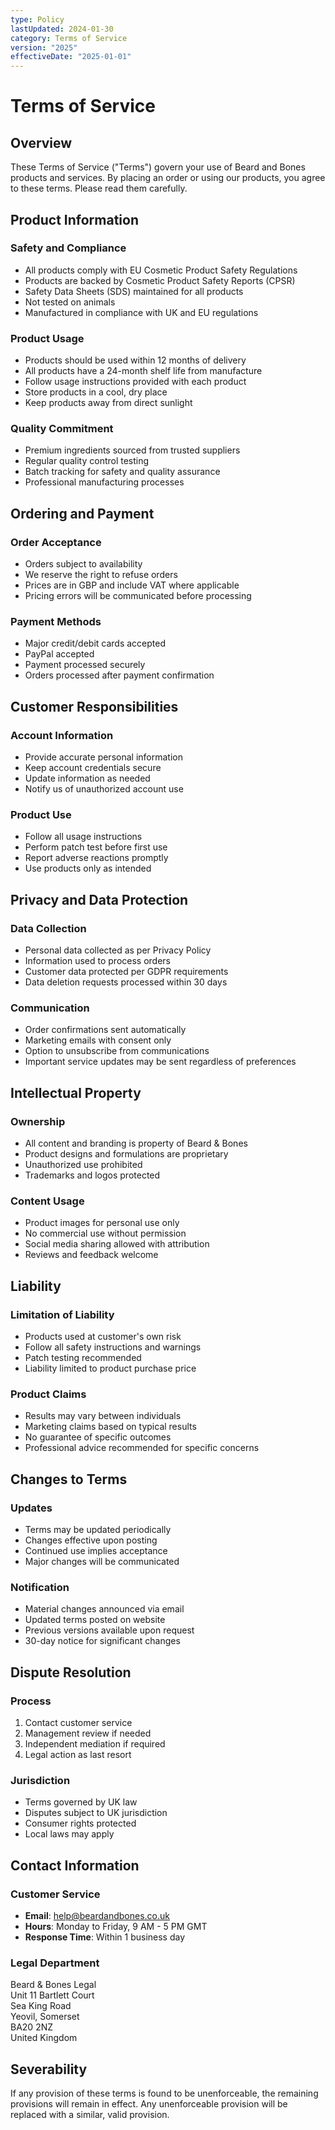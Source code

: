 ```yaml
---
type: Policy
lastUpdated: 2024-01-30
category: Terms of Service
version: "2025"
effectiveDate: "2025-01-01"
---
```


# Terms of Service

## Overview
These Terms of Service ("Terms") govern your use of Beard and Bones products and services. By placing an order or using our products, you agree to these terms. Please read them carefully.

## Product Information

### Safety and Compliance
- All products comply with EU Cosmetic Product Safety Regulations
- Products are backed by Cosmetic Product Safety Reports (CPSR)
- Safety Data Sheets (SDS) maintained for all products
- Not tested on animals
- Manufactured in compliance with UK and EU regulations

### Product Usage
- Products should be used within 12 months of delivery
- All products have a 24-month shelf life from manufacture
- Follow usage instructions provided with each product
- Store products in a cool, dry place
- Keep products away from direct sunlight

### Quality Commitment
- Premium ingredients sourced from trusted suppliers
- Regular quality control testing
- Batch tracking for safety and quality assurance
- Professional manufacturing processes

## Ordering and Payment

### Order Acceptance
- Orders subject to availability
- We reserve the right to refuse orders
- Prices are in GBP and include VAT where applicable
- Pricing errors will be communicated before processing

### Payment Methods
- Major credit/debit cards accepted
- PayPal accepted
- Payment processed securely
- Orders processed after payment confirmation

## Customer Responsibilities

### Account Information
- Provide accurate personal information
- Keep account credentials secure
- Update information as needed
- Notify us of unauthorized account use

### Product Use
- Follow all usage instructions
- Perform patch test before first use
- Report adverse reactions promptly
- Use products only as intended

## Privacy and Data Protection

### Data Collection
- Personal data collected as per Privacy Policy
- Information used to process orders
- Customer data protected per GDPR requirements
- Data deletion requests processed within 30 days

### Communication
- Order confirmations sent automatically
- Marketing emails with consent only
- Option to unsubscribe from communications
- Important service updates may be sent regardless of preferences

## Intellectual Property

### Ownership
- All content and branding is property of Beard & Bones
- Product designs and formulations are proprietary
- Unauthorized use prohibited
- Trademarks and logos protected

### Content Usage
- Product images for personal use only
- No commercial use without permission
- Social media sharing allowed with attribution
- Reviews and feedback welcome

## Liability

### Limitation of Liability
- Products used at customer's own risk
- Follow all safety instructions and warnings
- Patch testing recommended
- Liability limited to product purchase price

### Product Claims
- Results may vary between individuals
- Marketing claims based on typical results
- No guarantee of specific outcomes
- Professional advice recommended for specific concerns

## Changes to Terms

### Updates
- Terms may be updated periodically
- Changes effective upon posting
- Continued use implies acceptance
- Major changes will be communicated

### Notification
- Material changes announced via email
- Updated terms posted on website
- Previous versions available upon request
- 30-day notice for significant changes

## Dispute Resolution

### Process
1. Contact customer service
2. Management review if needed
3. Independent mediation if required
4. Legal action as last resort

### Jurisdiction
- Terms governed by UK law
- Disputes subject to UK jurisdiction
- Consumer rights protected
- Local laws may apply

## Contact Information

### Customer Service
- **Email**: help@beardandbones.co.uk
- **Hours**: Monday to Friday, 9 AM - 5 PM GMT
- **Response Time**: Within 1 business day

### Legal Department
Beard & Bones Legal  
Unit 11 Bartlett Court  
Sea King Road  
Yeovil, Somerset  
BA20 2NZ  
United Kingdom

## Severability
If any provision of these terms is found to be unenforceable, the remaining provisions will remain in effect. Any unenforceable provision will be replaced with a similar, valid provision.
